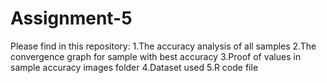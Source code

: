 # Assignment-5

Please find in this repository:
1.The accuracy analysis of all samples
2.The convergence graph for sample with best accuracy
3.Proof of values in sample accuracy images folder
4.Dataset used
5.R code file

